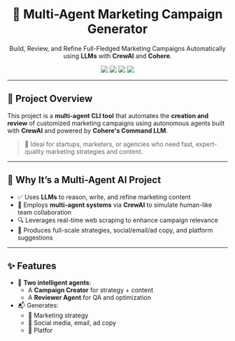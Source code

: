 <h1 align="center">🎯 Multi-Agent Marketing Campaign Generator</h1>

<p align="center">
  Build, Review, and Refine Full-Fledged Marketing Campaigns Automatically using <strong>LLMs</strong> with <strong>CrewAI</strong> and <strong>Cohere</strong>.
</p>

<p align="center">
  <img src="https://img.shields.io/badge/MultiAgent-System-blueviolet?style=for-the-badge" />
  <img src="https://img.shields.io/badge/CrewAI-Agentic-orange?style=for-the-badge" />
  <img src="https://img.shields.io/badge/Cohere-Command-brightgreen?style=for-the-badge" />
  <img src="https://img.shields.io/badge/Python-3.10+-blue?style=for-the-badge" />
</p>

---

## 📌 Project Overview

This project is a **multi-agent CLI tool** that automates the **creation and review** of customized marketing campaigns using autonomous agents built with **CrewAI** and powered by **Cohere's Command LLM**.

> 📣 Ideal for startups, marketers, or agencies who need fast, expert-quality marketing strategies and content.

---

## 🧠 Why It’s a Multi-Agent AI Project

- ✅ Uses **LLMs** to reason, write, and refine marketing content  
- 🧠 Employs **multi-agent systems** via **CrewAI** to simulate human-like team collaboration  
- 🔍 Leverages real-time web scraping to enhance campaign relevance  
- 🧾 Produces full-scale strategies, social/email/ad copy, and platform suggestions  

---

## ✨ Features

- 🤖 **Two intelligent agents**:
  - A **Campaign Creator** for strategy + content
  - A **Reviewer Agent** for QA and optimization
- 📬 Generates:
  - 📌 Marketing strategy
  - 💬 Social media, email, ad copy
  - 🚀 Platfor
